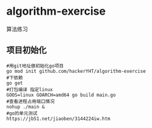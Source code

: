 # algorithm-exercise
算法练习

## 项目初始化

```shell
#用git地址做初始化go项目
go mod init github.com/hackerYHT/algorithm-exercise
#下依赖
go get
#打包编译 指定linux
GOOS=linux GOARCH=amd64 go build main.go
#查看进程占用端口情况
nohup ./main &
#go的单元测试
https://jb51.net/jiaoben/3144224iw.htm
```